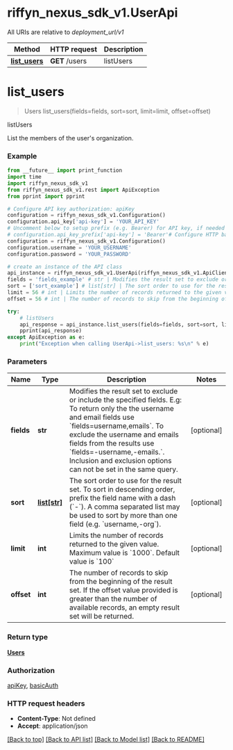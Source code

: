 # riffyn_nexus_sdk_v1.UserApi

All URIs are relative to *deployment_url/v1*

Method | HTTP request | Description
------------- | ------------- | -------------
[**list_users**](UserApi.md#list_users) | **GET** /users | listUsers

# **list_users**
> Users list_users(fields=fields, sort=sort, limit=limit, offset=offset)

listUsers

List the members of the user's organization.

### Example
```python
from __future__ import print_function
import time
import riffyn_nexus_sdk_v1
from riffyn_nexus_sdk_v1.rest import ApiException
from pprint import pprint

# Configure API key authorization: apiKey
configuration = riffyn_nexus_sdk_v1.Configuration()
configuration.api_key['api-key'] = 'YOUR_API_KEY'
# Uncomment below to setup prefix (e.g. Bearer) for API key, if needed
# configuration.api_key_prefix['api-key'] = 'Bearer'# Configure HTTP basic authorization: basicAuth
configuration = riffyn_nexus_sdk_v1.Configuration()
configuration.username = 'YOUR_USERNAME'
configuration.password = 'YOUR_PASSWORD'

# create an instance of the API class
api_instance = riffyn_nexus_sdk_v1.UserApi(riffyn_nexus_sdk_v1.ApiClient(configuration))
fields = 'fields_example' # str | Modifies the result set to exclude or include the specified fields. E.g: To return only the the username and email fields use `fields=username,emails`. To exclude the username and emails fields from the results use `fields=-username,-emails.`. Inclusion and exclusion options can not be set in the same query.  (optional)
sort = ['sort_example'] # list[str] | The sort order to use for the result set. To sort in descending order, prefix the field name with a dash (`-`). A comma separated list may be used to sort by more than one field (e.g. `username,-org`).  (optional)
limit = 56 # int | Limits the number of records returned to the given value. Maximum value is `1000`. Default value is `100`  (optional)
offset = 56 # int | The number of records to skip from the beginning of the result set. If the offset value provided is greater than the number of available records, an empty result set will be returned.  (optional)

try:
    # listUsers
    api_response = api_instance.list_users(fields=fields, sort=sort, limit=limit, offset=offset)
    pprint(api_response)
except ApiException as e:
    print("Exception when calling UserApi->list_users: %s\n" % e)
```

### Parameters

Name | Type | Description  | Notes
------------- | ------------- | ------------- | -------------
 **fields** | **str**| Modifies the result set to exclude or include the specified fields. E.g: To return only the the username and email fields use &#x60;fields&#x3D;username,emails&#x60;. To exclude the username and emails fields from the results use &#x60;fields&#x3D;-username,-emails.&#x60;. Inclusion and exclusion options can not be set in the same query.  | [optional] 
 **sort** | [**list[str]**](str.md)| The sort order to use for the result set. To sort in descending order, prefix the field name with a dash (&#x60;-&#x60;). A comma separated list may be used to sort by more than one field (e.g. &#x60;username,-org&#x60;).  | [optional] 
 **limit** | **int**| Limits the number of records returned to the given value. Maximum value is &#x60;1000&#x60;. Default value is &#x60;100&#x60;  | [optional] 
 **offset** | **int**| The number of records to skip from the beginning of the result set. If the offset value provided is greater than the number of available records, an empty result set will be returned.  | [optional] 

### Return type

[**Users**](Users.md)

### Authorization

[apiKey](../README.md#apiKey), [basicAuth](../README.md#basicAuth)

### HTTP request headers

 - **Content-Type**: Not defined
 - **Accept**: application/json

[[Back to top]](#) [[Back to API list]](../README.md#documentation-for-api-endpoints) [[Back to Model list]](../README.md#documentation-for-models) [[Back to README]](../README.md)

